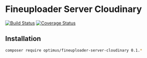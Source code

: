# Fineuploader Server Cloudinary

[![Build Status](https://travis-ci.org/esbenp/fineuploader-cloudinary-server.svg)](https://travis-ci.org/esbenp/fineuploader-cloudinary-server) [![Coverage Status](https://coveralls.io/repos/esbenp/fineuploader-cloudinary-server/badge.svg?branch=master)](https://coveralls.io/r/esbenp/fineuploader-cloudinary-server?branch=master)

## Installation

```bash
composer require optimus/fineuploader-server-cloudinary 0.1.*
```
